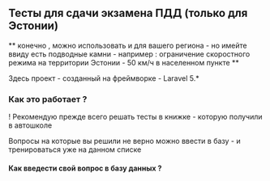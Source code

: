 ## Тесты для сдачи экзамена ПДД (только для Эстонии)

** конечно , можно использовать и для вашего региона - но имейте ввиду есть подводные камни - например : ограничение скоростного режима на территории Эстонии - 50 км/ч в населенном пункте **

Здесь проект - созданный на фреймворке - Laravel 5.* 

### Как это работает ?

! Рекомендую прежде всего решать тесты в книжке - которую получили в автошколе 

Вопросы на которые вы решили не верно можно ввести в базу - и тренироваться уже  на данном списке 

#### Как введести свой вопрос в базу данных ?

